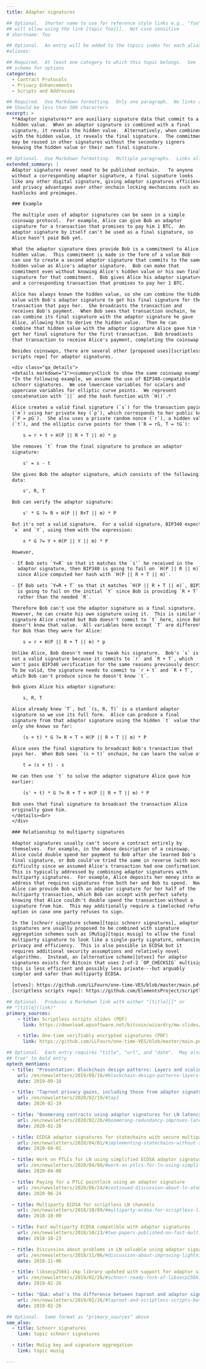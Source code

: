 ```yaml
---
title: Adaptor signatures

## Optional.  Shorter name to use for reference style links e.g., "foo"
## will allow using the link [topic foo][].  Not case sensitive
# shortname: foo

## Optional.  An entry will be added to the topics index for each alias
#aliases:

## Required.  At least one category to which this topic belongs.  See
## schema for options
categories:
  - Contract Protocols
  - Privacy Enhancements
  - Scripts and Addresses

## Required.  Use Markdown formatting.  Only one paragraph.  No links allowed.
## Should be less than 500 characters
excerpt: >
  **Adaptor signatures** are auxiliary signature data that commit to a
  hidden value.  When an adaptor signature is combined with a final
  signature, it reveals the hidden value.  Alternatively, when combined
  with the hidden value, it reveals the final signature.  The commitment
  may be reused in other signatures without the secondary signers
  knowing the hidden value or their own final signature.

## Optional.  Use Markdown formatting.  Multiple paragraphs.  Links allowed.
extended_summary: |
  Adaptor signatures never need to be published onchain.   To anyone
  without a corresponding adaptor signature, a final signature looks
  like any other digital signature, giving adaptor signatures efficiency
  and privacy advantages over other onchain locking mechanisms such as
  hashlocks and preimages.

  ### Example

  The multiple uses of adaptor signatures can be seen in a simple
  coinswap protocol.  For example, Alice can give Bob an adaptor
  signature for a transaction that promises to pay him 1 BTC.  An
  adaptor signature by itself can't be used as a final signature, so
  Alice hasn't paid Bob yet.

  What the adaptor signature does provide Bob is a commitment to Alice's
  hidden value.  This commitment is made in the form of a value Bob
  can use to create a second adaptor signature that commits to the same
  hidden value as Alice's adaptor signature.  Bob can make that
  commitment even without knowing Alice's hidden value or his own final
  signature for that commitment.  Bob gives Alice his adaptor signature
  and a corresponding transaction that promises to pay her 1 BTC.

  Alice has always known the hidden value, so she can combine the hidden
  value with Bob's adaptor signature to get his final signature for the
  transaction that pays her.  She broadcasts the transaction and
  receives Bob's payment.  When Bob sees that transaction onchain, he
  can combine its final signature with the adaptor signature he gave
  Alice, allowing him to derive the hidden value.  Then he can
  combine that hidden value with the adaptor signature Alice gave him to
  get her final signature for the first transaction.  Bob broadcasts
  that transaction to receive Alice's payment, completing the coinswap.

  Besides coinswaps, there are several other [proposed uses][scriptless
  scripts repo] for adaptor signatures.

  <div class="qa_details">
  <details markdown="1"><summary>Click to show the same coinswap example in mathematical terms</summary>
  *In the following example, we assume the use of BIP340-compatible
  schnorr signatures.  We use lowercase variables for scalars and
  uppercase variables for elliptic curve points.  We represent
  concatenation with `||` and the hash function with `H()`.*

  Alice creates a valid final signature (`s`) for the transaction paying Bob
  (`m`) using her private key (`p`), which corresponds to her public key
  (`P = pG`).  She also uses a private random nonce (`r`), a hidden value
  (`t`), and the elliptic curve points for them (`R = rG, T = tG`):

      s = r + t + H(P || R + T || m) * p

  She removes `t` from the final signature to produce an adaptor
  signature:

      s' = s - t

  She gives Bob the adaptor signature, which consists of the following
  data:

      s', R, T

  Bob can verify the adaptor signature:

      s' * G ?= R + H(P || R+T || m) * P

  But it's not a valid signature.  For a valid signature, BIP340 expects
  `x` and `Y`, using them with the expression:

      x * G ?= Y + H(P || Y || m) * P

  However,

  - If Bob sets `Y=R` so that it matches the `s'` he received in the
    adaptor signature, then BIP340 is going to fail on `H(P || R || m)`
    since Alice computed her hash with `H(P || R + T || m)`.

  - If Bob sets `Y=R + T` so that it matches `H(P || R + T || m)`, BIP340
    is going to fail on the initial `Y` since Bob is providing `R + T`
    rather than the needed `R`.

  Therefore Bob can't use the adaptor signature as a final signature.
  However, he can create his own signature using it.  This is similar to the
  signature Alice created but Bob doesn't commit to `t` here, since Bob
  doesn't know that value.  All variables here except `T` are different
  for Bob than they were for Alice:

      s = r + H(P || R + T || m) * p

  Unlike Alice, Bob doesn't need to tweak his signature.  Bob's `s` is
  not a valid signature because it commits to `r` and `R + T`, which
  won't pass BIP340 verification for the same reasons previously described.
  To be valid, the signature needs to commit to `r + t` and `R + T`,
  which Bob can't produce since he doesn't know `t`.

  Bob gives Alice his adaptor signature:

      s, R, T

  Alice already knew `T`, but `(s, R, T)` is a standard adaptor
  signature so we use its full form.  Alice can produce a final
  signature from that adaptor signature using the hidden `t` value that
  only she knows so far:

      (s + t) * G ?= R + T + H(P || R + T || m) * P

  Alice uses the final signature to broadcast Bob's transaction that
  pays her.  When Bob sees `(s + t)` onchain, he can learn the value of `t`:

      t = (s + t) - s

  He can then use `t` to solve the adaptor signature Alice gave him
  earlier:

      (s' + t) * G ?= R + T + H(P || R + T || m) * P

  Bob uses that final signature to broadcast the transaction Alice
  originally gave him.
  </details><br>
  </div>

  ### Relationship to multiparty signatures

  Adaptor signatures usually can't secure a contract entirely by
  themselves.  For example, in the above description of a coinswap,
  Alice could double spend her payment to Bob after she learned Bob's
  final signature, or Bob could've tried the same in reverse (with more
  difficulty since we assumed Alice's transaction had one confirmation).
  This is typically addressed by combining adaptor signatures with
  multiparty signatures.  For example, Alice deposits her money into an
  address that requires signatures from both her and Bob to spend.  Now
  Alice can provide Bob with an adaptor signature for her half of the
  multiparty transaction, which Bob can accept with perfect safety
  knowing that Alice couldn't double spend the transaction without a
  signature from him.  This may additionally require a timelocked refund
  option in case one party refuses to sign.

  In the [schnorr signature scheme][topic schnorr signatures], adaptor
  signatures are usually proposed to be combined with signature
  aggregation schemes such as [MuSig][topic musig] to allow the final
  multiparty signature to look like a single-party signature, enhancing
  privacy and efficiency.  This is also possible in ECDSA but it
  requires additional security assumptions and relatively novel
  algorithms.  Instead, an [alternative scheme][otves] for adaptor
  signatures exists for Bitcoin that uses 2-of-2 `OP_CHECKSIG` multisig;
  this is less efficient and possibly less private---but arguably
  simpler and safer than multiparty ECDSA.

  [otves]: https://github.com/LLFourn/one-time-VES/blob/master/main.pdf
  [scriptless scripts repo]: https://github.com/ElementsProject/scriptless-scripts

## Optional.  Produces a Markdown link with either "[title][]" or
## "[title](link)"
primary_sources:
    - title: Scriptless scripts slides (PDF)
      link: https://download.wpsoftware.net/bitcoin/wizardry/mw-slides/2017-05-milan-meetup/slides.pdf

    - title: One-time verifiably encrypted signatures (PDF)
      link: https://github.com/LLFourn/one-time-VES/blob/master/main.pdf

## Optional.  Each entry requires "title", "url", and "date".  May also use "feature:
## true" to bold entry
optech_mentions:
  - title: "Presentation: Blockchain design patterns: Layers and scaling approaches"
    url: /en/newsletters/2019/09/18/#blockchain-design-patterns-layers-and-scaling-approaches
    date: 2019-09-18

  - title: "Taproot privacy gains, including those from adaptor signatures"
    url: /en/newsletters/2020/02/19/#tap1
    date: 2020-02-19

  - title: "Boomerang contracts using adaptor signatures for LN latency & throughput"
    url: /en/newsletters/2020/02/26/#boomerang-redundancy-improves-latency-and-throughput-in-payment-channel-networks
    date: 2020-02-26

  - title: ECDSA adaptor signatures for statechains with secure multiparty computation
    url: /en/newsletters/2020/04/01/#implementing-statechains-without-schnorr-or-eltoo
    date: 2020-04-01

  - title: Work on PTLCs for LN using simplified ECDSA adaptor signatures
    url: /en/newsletters/2020/04/08/#work-on-ptlcs-for-ln-using-simplified-ecdsa-adaptor-signatures
    date: 2020-04-08

  - title: Paying for a PTLC pointlock using an adaptor signature
    url: /en/newsletters/2020/06/24/#continued-discussion-about-ln-atomicity-attack
    date: 2020-06-24

  - title: Multiparty ECDSA for scriptless LN channels
    url: /en/newsletters/2018/10/09/#multiparty-ecdsa-for-scriptless-lightning-network-payment-channels
    date: 2018-10-09

  - title: Fast multiparty ECDSA compatible with adaptor signatures
    url: /en/newsletters/2018/10/23/#two-papers-published-on-fast-multiparty-ecdsa
    date: 2018-10-23

  - title: Discussion about problems in LN solvable using adaptor signatures
    url: /en/newsletters/2018/11/06/#discussion-about-improving-lightning-payments
    date: 2018-11-06

  - title: libsecp256k1-zkp library updated with support for adaptor signatures
    url: /en/newsletters/2019/02/26/#schnorr-ready-fork-of-libsecp256k1-available
    date: 2019-02-26

  - title: "Q&A: what's the difference between taproot and adaptor signatures?"
    url: /en/newsletters/2019/02/26/#taproot-and-scriptless-scripts-both-use-schnorr-but-how-are-they-different
    date: 2019-02-26

## Optional.  Same format as "primary_sources" above
see_also:
  - title: Schnorr signatures
    link: topic schnorr signatures

  - title: MuSig key and signature aggregation
    link: topic musig

---
```

